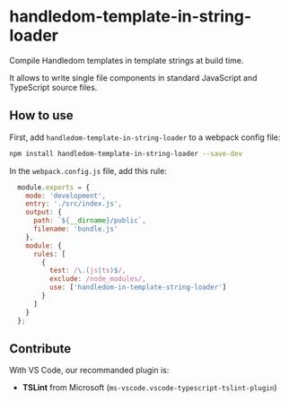 # handledom-template-in-string-loader

Compile Handledom templates in template strings at build time.

It allows to write single file components in standard JavaScript and TypeScript source files.

## How to use

First, add `handledom-template-in-string-loader` to a webpack config file:

```sh
npm install handledom-template-in-string-loader --save-dev
```

In the `webpack.config.js` file, add this rule:

```js
  module.exports = {
    mode: 'development',
    entry: './src/index.js',
    output: {
      path: `${__dirname}/public`,
      filename: 'bundle.js'
    },
    module: {
      rules: [
        {
          test: /\.(js|ts)$/,
          exclude: /node_modules/,
          use: ['handledom-in-template-string-loader']
        }
      ]
    }
  };
```

## Contribute

With VS Code, our recommanded plugin is:

* **TSLint** from Microsoft (`ms-vscode.vscode-typescript-tslint-plugin`)
